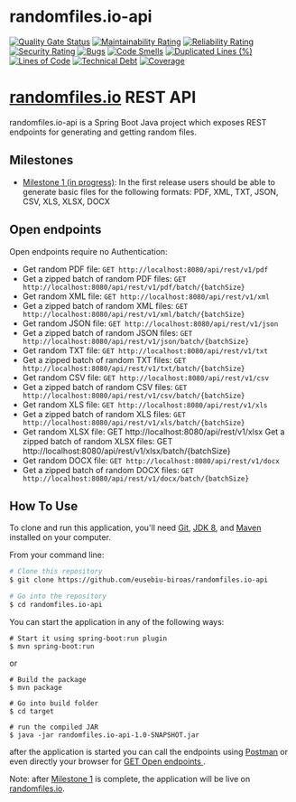 # randomfiles.io-api
[![Quality Gate Status](https://sonarcloud.io/api/project_badges/measure?project=eusebiu-biroas_randomfiles.io-api&metric=alert_status)](https://sonarcloud.io/summary/new_code?id=eusebiu-biroas_randomfiles.io-api)
[![Maintainability Rating](https://sonarcloud.io/api/project_badges/measure?project=eusebiu-biroas_randomfiles.io-api&metric=sqale_rating)](https://sonarcloud.io/summary/new_code?id=eusebiu-biroas_randomfiles.io-api)
[![Reliability Rating](https://sonarcloud.io/api/project_badges/measure?project=eusebiu-biroas_randomfiles.io-api&metric=reliability_rating)](https://sonarcloud.io/summary/new_code?id=eusebiu-biroas_randomfiles.io-api) 
[![Security Rating](https://sonarcloud.io/api/project_badges/measure?project=eusebiu-biroas_randomfiles.io-api&metric=security_rating)](https://sonarcloud.io/summary/new_code?id=eusebiu-biroas_randomfiles.io-api) 
[![Bugs](https://sonarcloud.io/api/project_badges/measure?project=eusebiu-biroas_randomfiles.io-api&metric=bugs)](https://sonarcloud.io/summary/new_code?id=eusebiu-biroas_randomfiles.io-api) 
[![Code Smells](https://sonarcloud.io/api/project_badges/measure?project=eusebiu-biroas_randomfiles.io-api&metric=code_smells)](https://sonarcloud.io/summary/new_code?id=eusebiu-biroas_randomfiles.io-api)
[![Duplicated Lines (%)](https://sonarcloud.io/api/project_badges/measure?project=eusebiu-biroas_randomfiles.io-api&metric=duplicated_lines_density)](https://sonarcloud.io/summary/new_code?id=eusebiu-biroas_randomfiles.io-api) 
[![Lines of Code](https://sonarcloud.io/api/project_badges/measure?project=eusebiu-biroas_randomfiles.io-api&metric=ncloc)](https://sonarcloud.io/summary/new_code?id=eusebiu-biroas_randomfiles.io-api)
[![Technical Debt](https://sonarcloud.io/api/project_badges/measure?project=eusebiu-biroas_randomfiles.io-api&metric=sqale_index)](https://sonarcloud.io/summary/new_code?id=eusebiu-biroas_randomfiles.io-api)
[![Coverage](https://sonarcloud.io/api/project_badges/measure?project=eusebiu-biroas_randomfiles.io-api&metric=coverage)](https://sonarcloud.io/summary/new_code?id=eusebiu-biroas_randomfiles.io-api) 

# [randomfiles.io](http://randomfiles.io) REST API

randomfiles.io-api is a Spring Boot Java project which exposes REST endpoints for generating and getting random files.

## Milestones

- [Milestone 1 (in progress)](https://github.com/eusebiu-biroas/randomfiles.io-api/milestone/1): In the first release
 users should be able to generate basic files for the following formats: PDF, XML, TXT, JSON, CSV, XLS, XLSX, DOCX
                                                                                   
## Open endpoints

Open endpoints require no Authentication:
* Get random PDF file: `GET http://localhost:8080/api/rest/v1/pdf`
* Get a zipped batch of random PDF files: `GET http://localhost:8080/api/rest/v1/pdf/batch/{batchSize}`
* Get random XML file: `GET http://localhost:8080/api/rest/v1/xml`
* Get a zipped batch of random XML files: `GET http://localhost:8080/api/rest/v1/xml/batch/{batchSize}`
* Get random JSON file: `GET http://localhost:8080/api/rest/v1/json`
* Get a zipped batch of random JSON files: `GET http://localhost:8080/api/rest/v1/json/batch/{batchSize}`
* Get random TXT file: `GET http://localhost:8080/api/rest/v1/txt`
* Get a zipped batch of random TXT files: `GET http://localhost:8080/api/rest/v1/txt/batch/{batchSize}`
* Get random CSV file: `GET http://localhost:8080/api/rest/v1/csv`
* Get a zipped batch of random CSV files: `GET http://localhost:8080/api/rest/v1/csv/batch/{batchSize}`
* Get random XLS file: `GET http://localhost:8080/api/rest/v1/xls`
* Get a zipped batch of random XLS files: `GET http://localhost:8080/api/rest/v1/xls/batch/{batchSize}`
* Get random XLSX file: GET http://localhost:8080/api/rest/v1/xlsx
  Get a zipped batch of random XLSX files: GET http://localhost:8080/api/rest/v1/xlsx/batch/{batchSize}
* Get random DOCX file: `GET http://localhost:8080/api/rest/v1/docx`
* Get a zipped batch of random DOCX files: `GET http://localhost:8080/api/rest/v1/docx/batch/{batchSize}`

## How To Use

To clone and run this application, you'll need [Git](https://git-scm.com), 
[JDK 8](http://www.oracle.com/technetwork/java/javase/downloads/jdk8-downloads-2133151.html),
 and [Maven](https://maven.apache.org/download.cgi) installed on your computer. 

From your command line:

```bash
# Clone this repository
$ git clone https://github.com/eusebiu-biroas/randomfiles.io-api

# Go into the repository
$ cd randomfiles.io-api
```

You can start the application in any of the following ways:


```
# Start it using spring-boot:run plugin
$ mvn spring-boot:run
```

or

```
# Build the package
$ mvn package

# Go into build folder
$ cd target

# run the compiled JAR
$ java -jar randomfiles.io-api-1.0-SNAPSHOT.jar
```
after the application is started you can call the endpoints using [Postman](https://www.getpostman.com) or even
directly your browser for [GET Open endpoints ](#open-endpoints).  

Note: after [Milestone 1](https://github.com/eusebiu-biroas/randomfiles.io-api/milestone/1) is complete, the application
will be live on [randomfiles.io](http://randomfiles.io).
